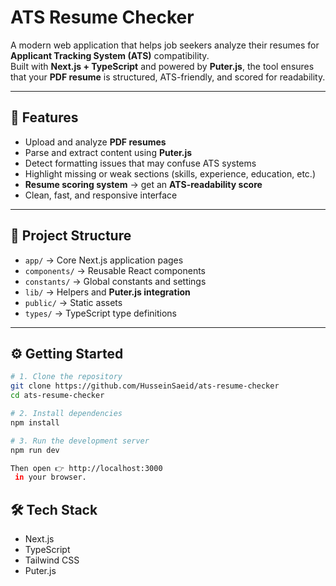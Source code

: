 # ATS Resume Checker

A modern web application that helps job seekers analyze their resumes for **Applicant Tracking System (ATS)** compatibility.  
Built with **Next.js + TypeScript** and powered by **Puter.js**, the tool ensures that your **PDF resume** is structured, ATS-friendly, and scored for readability.

---

## 🚀 Features
- Upload and analyze **PDF resumes**  
- Parse and extract content using **Puter.js**  
- Detect formatting issues that may confuse ATS systems  
- Highlight missing or weak sections (skills, experience, education, etc.)  
- **Resume scoring system** → get an **ATS-readability score**  
- Clean, fast, and responsive interface  

---

## 📂 Project Structure
- `app/` → Core Next.js application pages  
- `components/` → Reusable React components  
- `constants/` → Global constants and settings  
- `lib/` → Helpers and **Puter.js integration**  
- `public/` → Static assets  
- `types/` → TypeScript type definitions  

---

## ⚙️ Getting Started

```bash
# 1. Clone the repository
git clone https://github.com/HusseinSaeid/ats-resume-checker
cd ats-resume-checker

# 2. Install dependencies
npm install

# 3. Run the development server
npm run dev

Then open 👉 http://localhost:3000
 in your browser.
```
## 🛠️ Tech Stack
- Next.js
- TypeScript
- Tailwind CSS
- Puter.js
